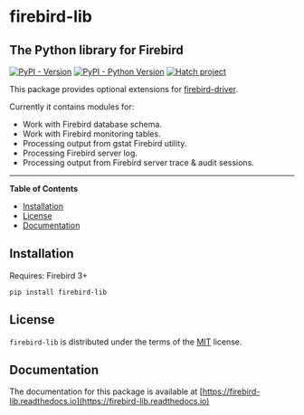 # firebird-lib

## The Python library for Firebird

[![PyPI - Version](https://img.shields.io/pypi/v/firebird-lib.svg)](https://pypi.org/project/firebird-lib)
[![PyPI - Python Version](https://img.shields.io/pypi/pyversions/firebird-lib.svg)](https://pypi.org/project/firebird-lib)
[![Hatch project](https://img.shields.io/badge/%F0%9F%A5%9A-Hatch-4051b5.svg)](https://github.com/pypa/hatch)

This package provides optional extensions for [firebird-driver](https://pypi.org/project/firebird-driver/).

Currently it contains modules for:

* Work with Firebird database schema.
* Work with Firebird monitoring tables.
* Processing output from gstat Firebird utility.
* Processing Firebird server log.
* Processing output from Firebird server trace & audit sessions.

-----

**Table of Contents**

- [Installation](#installation)
- [License](#license)
- [Documentation](#documentation)

## Installation

Requires: Firebird 3+

```console
pip install firebird-lib
```
## License

`firebird-lib` is distributed under the terms of the [MIT](https://spdx.org/licenses/MIT.html) license.

## Documentation

The documentation for this package is available at [https://firebird-lib.readthedocs.io](https://firebird-lib.readthedocs.io)

